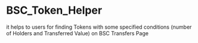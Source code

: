 # BSC_Token_Helper
it helps to users for finding Tokens with some specified conditions (number of Holders and Transferred Value) on BSC Transfers Page
